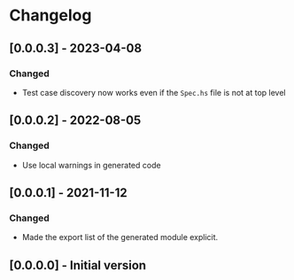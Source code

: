 # Changelog

## [0.0.0.3] - 2023-04-08

### Changed

* Test case discovery now works even if the `Spec.hs` file is not at top level

## [0.0.0.2] - 2022-08-05

### Changed

* Use local warnings in generated code

## [0.0.0.1] - 2021-11-12

### Changed

* Made the export list of the generated module explicit.

## [0.0.0.0] - Initial version
